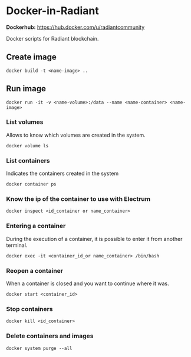 # Docker-in-Radiant
**Dockerhub:** https://hub.docker.com/u/radiantcommunity

Docker scripts for Radiant blockchain.

## Create image
```
docker build -t <name-image> ..
```

## Run image

```
docker run -it -v <name-volume>:/data --name <name-container> <name-image>
```

### List volumes
Allows to know which volumes are created in the system.

```
docker volume ls
```

### List containers
Indicates the containers created in the system

```
docker container ps
```

### Know the ip of the container to use with Electrum

```
docker inspect <id_container or name_container>
```

### Entering a container
During the execution of a container, it is possible to enter it from another terminal.

```
docker exec -it <container_id_or name_container> /bin/bash
```

### Reopen a container
When a container is closed and you want to continue where it was.

```
docker start <container_id>
```

### Stop containers

```
docker kill <id_container>
```

### Delete containers and images

```
docker system purge --all
```